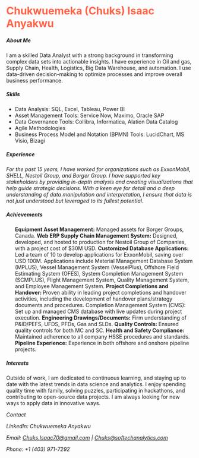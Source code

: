 <h1 style="color:Tomato;">Chukwuemeka (Chuks) Isaac Anyakwu</h1>

<h5>About Me</h5>

<p>I am a skilled Data Analyst with a strong background in transforming complex data sets into actionable insights. I have experience in Oil and gas, Supply Chain, Health, Logistics, Big Data Warehouse, and automation.
I use data-driven decision-making to optimize processes and improve overall business performance.</p>

<h5><em>Skills</em></h5>
<ul>
<li>Data Analysis: SQL, Excel, Tableau, Power BI </li>
<li>Asset Management Tools: Service Now, Maximo, Oracle SAP</li>
<li>Data Governance Tools: Collibra, Informatica, Alation Data Catalog</li>
<li>Agile Methodologies</li>
<li>Business Process Model and Notation (BPMN) Tools: LucidChart, MS Visio, Bizagi</li>
</ul>
<h5>Experience</h5>
<p><em>For the past 15 years, I have worked for organizations such as ExxonMobil, SHELL, Nestoil Group, and Borger Group. I have supported key stakeholders by providing in-depth analysis and creating visualizations that help guide strategic decisions. With a keen eye for detail and a deep understanding of data manipulation and interpretation, I ensure that data is not just understood but leveraged to its fullest potential.
</em></p>

<h5>Achievements</h5>
<ul>
<l1><b>Equipment Asset Management:</b> Managed assets for Borger Groups, Canada.</l1>
<l1><b>Web ERP Supply Chain Management System:</b> Designed, developed, and hosted to production for Nestoil Group of Companies, with a project cost of $30M USD.</l1>
<l1><b>Customized Database Applications:</b> Led a team of 10 to develop applications for ExxonMobil, saving over USD 100M. Applications include Material Management Database System (MPLUS), Vessel Management System (VesselPlus), Offshore Field Estimating System (OFES), System Completion Management System (SCMPLUS), Flight Management System, Quality Management System, and Employee Management System.</l1>
<l1><b>Project Completions and Handover: </b>Proven ability in leading project completions and handover activities, including the development of handover plans/strategy documents and procedures.</l1>
Completion Management System (CMS): Set up and managed CMS database with live updates during project execution.</l1>
<l1><b>Engineering Drawings/Documents:</b> Firm understanding of P&ID/PEFS, UFDS, PFDs, Gas and SLDs.</l1>
<l1><b>Quality Controls: </b>Ensured quality controls for both MC and SC.</l1>
<l1><b>Health and Safety Compliance:</b> Maintained adherence to all company HSSE procedures and standards.</l1>
<l1><b>Pipeline Experience:</b> Experience in both offshore and onshore pipeline projects.</l1>
  </ul>
  
<h5>Interests</h5>
<p>Outside of work, I am dedicated to continuous learning, and staying up to date with the latest trends in data science and analytics. I enjoy spending quality time with family, solving puzzles, participating in hackathons, and contributing to open-source data projects. I am always looking for new ways to apply data in innovative ways.</p>

<address>Contact

LinkedIn: Chukwuemeka Anyakwu

Email: Chuks.Isaac70@gmail.com | Chuks@softechanalytics.com

Phone: +1 (403) 971-7292 </address>
